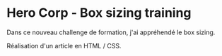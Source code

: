 # Hero Corp - Box sizing training

Dans ce nouveau challenge de formation, j'ai appréhendé le box sizing.

Réalisation d'un article en HTML / CSS.

